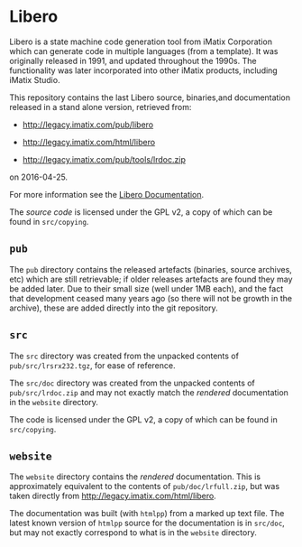 # Libero

Libero is a state machine code generation tool from iMatix Corporation
which can generate code in multiple languages (from a template).  It
was originally released in 1991, and updated throughout the 1990s.  The
functionality was later incorporated into other iMatix products, including
iMatix Studio.

This repository contains the last Libero source, binaries,and documentation
released in a stand alone version, retrieved from:

*  http://legacy.imatix.com/pub/libero

*  http://legacy.imatix.com/html/libero

*  http://legacy.imatix.com/pub/tools/lrdoc.zip

on 2016-04-25.

For more information see the [Libero
Documentation](https://imatix-legacy.github.io/libero/).

The *source code* is licensed under the GPL v2, a copy of which can
be found in `src/copying`.

## `pub`

The `pub` directory contains the released artefacts (binaries, source
archives, etc) which are still retrievable; if older releases artefacts
are found they may be added later.  Due to their small size (well under
1MB each), and the fact that development ceased many years ago (so there
will not be growth in the archive), these are added directly into the
git repository.

## `src`

The `src` directory was created from the unpacked contents of
`pub/src/lrsrx232.tgz`, for ease of reference.  

The `src/doc` directory was created from the unpacked contents of
`pub/src/lrdoc.zip` and may not exactly match the *rendered*
documentation in the `website` directory.

The code is licensed under the GPL v2, a copy of which can be found in
`src/copying`.

## `website`

The `website` directory contains the *rendered* documentation.  This
is approximately equivalent to the contents of `pub/doc/lrfull.zip`, but
was taken directly from http://legacy.imatix.com/html/libero.

The documentation was built (with `htmlpp`) from a marked up text file.
The latest known version of `htmlpp` source for the documentation is
in `src/doc`, but may not exactly correspond to what is in the `website`
directory.
